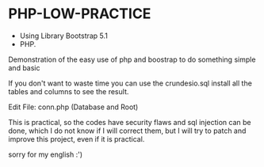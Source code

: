 # PHP-LOW-PRACTICE 

* Using Library Bootstrap 5.1
* PHP.

Demonstration of the easy use of php and boostrap to do something simple and basic

If you don't want to waste time you can use the crundesio.sql install all the tables and columns to see the result.


Edit File: conn.php (Database and Root)


This is practical, so the codes have security flaws and sql injection can be done, which I do not know if I will correct them, but I will try to patch and improve this project, even if it is practical.

sorry for my english :')
